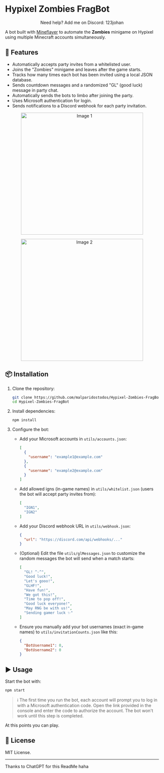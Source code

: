 # Hypixel Zombies FragBot

<p align="center">
  Need help? Add me on Discord: 123johan
</p>

A bot built with [Mineflayer](https://github.com/PrismarineJS/mineflayer) to automate the **Zombies** minigame on Hypixel using multiple Minecraft accounts simultaneously.

## 🚀 Features

- Automatically accepts party invites from a whitelisted user.
- Joins the "Zombies" minigame and leaves after the game starts.
- Tracks how many times each bot has been invited using a local JSON database.
- Sends countdown messages and a randomized "GL" (good luck) message in party chat.
- Automatically sends the bots to limbo after joining the party.
- Uses Microsoft authentication for login.
- Sends notifications to a Discord webhook for each party invitation.

<p align="center">
  <img src="https://cdn.discordapp.com/attachments/844689737410281484/1361961123984965812/image.png?ex=6800a8a3&is=67ff5723&hm=525608550a8bd70a1d8308d1ff52b6cd37bc73cd60b56ef1dcde94c69f6d2761&" alt="Image 1" width="400">
</p>

<p align="center">
  <img src="https://cdn.discordapp.com/attachments/844689737410281484/1361964214419197963/image.png?ex=6800ab84&is=67ff5a04&hm=7fc462ff507edfeb5e192218503382ddbe472c5264bc3466afe26dc06aa833d5&" alt="Image 2" width="400">
</p>

## 📦 Installation

1. Clone the repository:

   ```bash
   git clone https://github.com/malparidostodos/Hypixel-Zombies-FragBot.git
   cd Hypixel-Zombies-FragBot
   ```

2. Install dependencies:

   ```bash
   npm install
   ```

3. Configure the bot:

   - Add your Microsoft accounts in `utils/accounts.json`:
     ```json
     [
       { 
         "username": "example1@example.com" 
       },
       { 
         "username": "example2@example.com" 
       }
     ]
     ```

   - Add allowed igns (in-game names) in `utils/whitelist.json` (users the bot will accept party invites from):
     ```json
     [
       "IGN1",
       "IGN2"
     ]
     ```

   - Add your Discord webhook URL in `utils/webhook.json`:
     ```json
     {
       "url": "https://discord.com/api/webhooks/..."
     }
     ```

   - (Optional) Edit the file `utils/glMessages.json` to customize the random messages the bot will send when a match starts:
     ```json
     [
       "GL! ^-^",
       "Good luck!",
       "Let's gooo!",
       "GLHF!",
       "Have fun!",
       "We got this!",
       "Time to pop off!",
       "Good luck everyone!",
       "May RNG be with us!",
       "Sending gamer luck ✨"
     ]
     ```

   - Ensure you manually add your bot usernames (exact in-game names) to `utils/invitationCounts.json` like this:
     ```json
     {
       "BotUsername1": 0,
       "BotUsername2": 0
     }
     ```

## ▶️ Usage

Start the bot with:

```bash
npm start
```

> ℹ️ The first time you run the bot, each account will prompt you to log in with a Microsoft authentication code. Open the link provided in the console and enter the code to authorize the account. The bot won't work until this step is completed.

At this points you can play.

## 📄 License

MIT License.

---

Thanks to ChatGPT for this ReadMe haha
